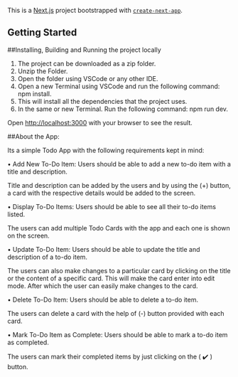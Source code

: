 This is a [Next.js](https://nextjs.org/) project bootstrapped with [`create-next-app`](https://github.com/vercel/next.js/tree/canary/packages/create-next-app).

## Getting Started


##Installing, Building and Running the project locally

1. The project can be downloaded as a zip folder.
2. Unzip the Folder.
3. Open the folder using VSCode or any other IDE.
4. Open a new Terminal using VSCode and run the following command: npm install.
5. This will install all the dependencies that the project uses.
6. In the same or new Terminal. Run the following command: npm run dev.

   
Open [http://localhost:3000](http://localhost:3000) with your browser to see the result.

##About the App:

  Its a simple Todo App with the following requirements kept in mind:

• Add New To-Do Item: Users should be able to add a new to-do item with a title and
description.

  Title and description can be added by the users and by using the (+) button, a card with the respective details would be added to the screen.

• Display To-Do Items: Users should be able to see all their to-do items listed.

  The users can add multiple Todo Cards with the app and each one is shown on the screen.

• Update To-Do Item: Users should be able to update the title and description of a to-do
item.

  The users can also make changes to a particular card by clicking on the title or the content of a specific card. 
  This will make the card enter into edit mode. After which the user can easily make changes to the card.

• Delete To-Do Item: Users should be able to delete a to-do item.

  The users can delete a card with the help of (-) button provided with each card.

• Mark To-Do Item as Complete: Users should be able to mark a to-do item as
completed.

  The users can mark their completed items by just clicking on the ( ✔️ ) button.


